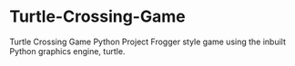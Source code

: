 # Turtle-Crossing-Game
Turtle Crossing Game Python Project
Frogger style game using the inbuilt Python graphics engine, turtle.
